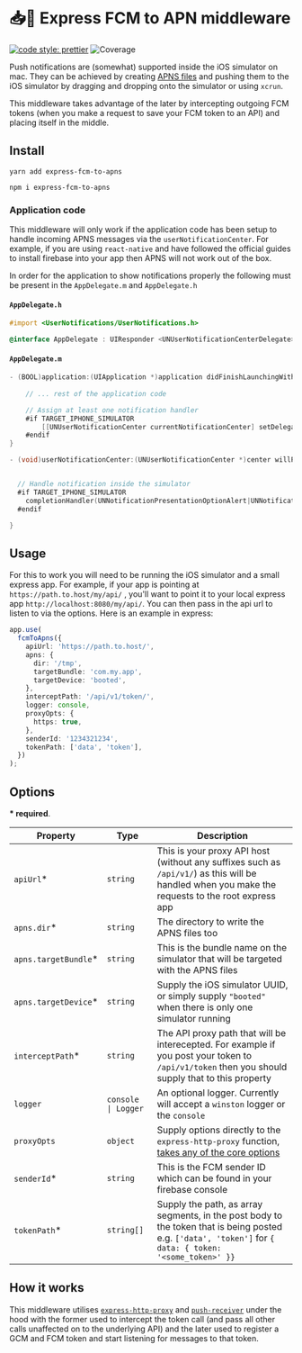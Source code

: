 # 📥📲 Express FCM to APN middleware

[![code style: prettier](https://img.shields.io/badge/code_style-prettier-ff69b4.svg?style=flat-square)](https://github.com/prettier/prettier) ![Coverage](https://bitbucket.org/tkfnetwork/express-fcm-to-apns/downloads/badge.svg)



Push notifications are (somewhat) supported inside the iOS simulator on mac.  They can be achieved by creating [APNS files](https://developer.apple.com/documentation/usernotifications/setting_up_a_remote_notification_server/generating_a_remote_notification) and pushing them to the iOS simulator by dragging and dropping onto the simulator or using `xcrun`.

This middleware takes advantage of the later by intercepting outgoing FCM tokens (when you make a request to save your FCM token to an API) and placing itself in the middle.

## Install

```
yarn add express-fcm-to-apns
```
```
npm i express-fcm-to-apns
```

### Application code
This middleware will only work if the application code has been setup to handle incoming APNS messages via the `userNotificationCenter`. For example, if you are using `react-native` and have followed the official guides to install firebase into your app then APNS will not work out of the box.

In order for the application to show notifications properly the following must be present in the `AppDelegate.m` and `AppDelegate.h`
#### `AppDelegate.h`

```objective-c
#import <UserNotifications/UserNotifications.h>

@interface AppDelegate : UIResponder <UNUserNotificationCenterDelegate>
```

#### `AppDelegate.m`
```objective-c
- (BOOL)application:(UIApplication *)application didFinishLaunchingWithOptions:(NSDictionary *)launchOptions {
    
    // ... rest of the application code

    // Assign at least one notification handler
    #if TARGET_IPHONE_SIMULATOR
        [[UNUserNotificationCenter currentNotificationCenter] setDelegate:self];
    #endif
}

- (void)userNotificationCenter:(UNUserNotificationCenter *)center willPresentNotification:(UNNotification *)notification withCompletionHandler:(void (^)(UNNotificationPresentationOptions options))completionHandler {


  // Handle notification inside the simulator
  #if TARGET_IPHONE_SIMULATOR
    completionHandler(UNNotificationPresentationOptionAlert|UNNotificationPresentationOptionBanner);
  #endif

}
```

## Usage
For this to work you will need to be running the iOS simulator and a small express app.  For example, if your app is pointing at `https://path.to.host/my/api/` , you'll want to point it to your local express app `http://localhost:8080/my/api/`.  You can then pass in the api url to listen to via the options.  Here is an example in express:

```ts
app.use(
  fcmToApns({
    apiUrl: 'https://path.to.host/',
    apns: {
      dir: '/tmp',
      targetBundle: 'com.my.app',
      targetDevice: 'booted',
    },
    interceptPath: '/api/v1/token/',
    logger: console,
    proxyOpts: {
      https: true,
    },
    senderId: '1234321234',
    tokenPath: ['data', 'token'],
  })
);
```

## Options

**\* required**.

Property | Type | Description
---------|------|-------------
`apiUrl`*   | `string` | This is your proxy API host (without any suffixes such as `/api/v1/`) as this will be handled when you make the requests to the root express app
`apns.dir`* | `string` | The directory to write the APNS files too
`apns.targetBundle`* | `string` | This is the bundle name on the simulator that will be targeted with the APNS files
`apns.targetDevice`* | `string` | Supply the iOS simulator UUID, or simply supply `"booted"` when there is only one simulator running 
`interceptPath`* | `string` | The API proxy path that will be interecepted. For example if you post your token to `/api/v1/token` then you should supply that to this property
`logger` | `console \| Logger` | An optional logger. Currently will accept a `winston` logger or the `console`
`proxyOpts` | `object` | Supply options directly to the `express-http-proxy` function, [takes any of the core options](https://github.com/DefinitelyTyped/DefinitelyTyped/blob/master/types/express-http-proxy/index.d.ts#L16)
`senderId`* | `string` | This is the FCM sender ID which can be found in your firebase console
`tokenPath`* | `string[]` | Supply the path, as array segments, in the post body to the token that is being posted e.g. `['data', 'token']` for `{ data: { token: '<some_token>' }}`

## How it works

This middleware utilises [`express-http-proxy`](https://www.npmjs.com/package/express-http-proxy) and [`push-receiver`](https://www.npmjs.com/package/push-receiver) under the hood with the former used to intercept the token call (and pass all other calls unaffected on to the underlying API) and the later used to register a GCM and FCM token and start listening for messages to that token. 

